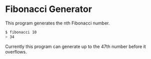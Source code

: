 # Fibonacci Generator

This program generates the nth Fibonacci number.

``` bash
$ fibonacci 10
> 34
```

Currently this program can generate up to the 47th number before it overflows.
